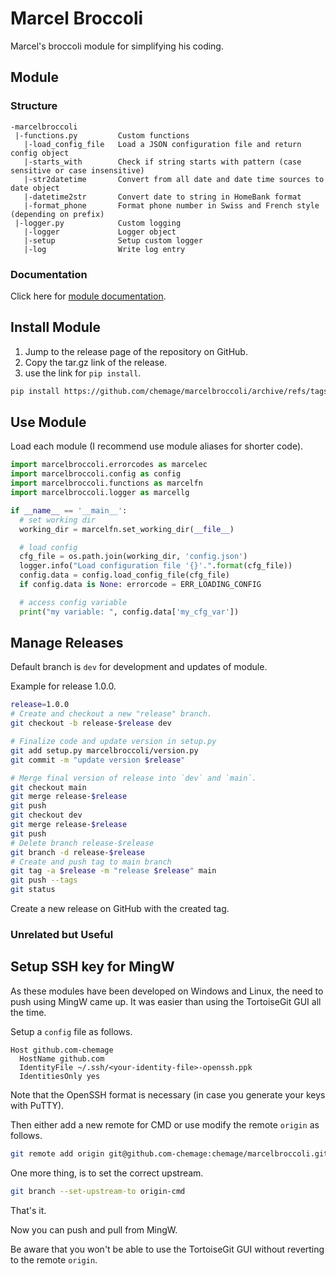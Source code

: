 # Marcel Broccoli

Marcel's broccoli module for simplifying his coding.

## Module

### Structure

```text
-marcelbroccoli
 |-functions.py         Custom functions
   |-load_config_file   Load a JSON configuration file and return config object
   |-starts_with        Check if string starts with pattern (case sensitive or case insensitive)
   |-str2datetime       Convert from all date and date time sources to date object
   |-datetime2str       Convert date to string in HomeBank format
   |-format_phone       Format phone number in Swiss and French style (depending on prefix)
 |-logger.py            Custom logging
   |-logger             Logger object
   |-setup              Setup custom logger
   |-log                Write log entry
```

### Documentation

Click here for [module documentation](marcelbroccoli/README.md).

## Install Module

1. Jump to the release page of the repository on GitHub.
1. Copy the tar.gz link of the release.
1. use the link for `pip install`.

```bash
pip install https://github.com/chemage/marcelbroccoli/archive/refs/tags/1.4.2.tar.gz
```

## Use Module

Load each module (I recommend use module aliases for shorter code).

```python
import marcelbroccoli.errorcodes as marcelec
import marcelbroccoli.config as config
import marcelbroccoli.functions as marcelfn
import marcelbroccoli.logger as marcellg

if __name__ == '__main__':
  # set working dir
  working_dir = marcelfn.set_working_dir(__file__)

  # load config
  cfg_file = os.path.join(working_dir, 'config.json')
  logger.info("Load configuration file '{}'.".format(cfg_file))
  config.data = config.load_config_file(cfg_file)
  if config.data is None: errorcode = ERR_LOADING_CONFIG

  # access config variable
  print("my variable: ", config.data['my_cfg_var'])
```

## Manage Releases

Default branch is `dev` for development and updates of module.

Example for release 1.0.0.

```bash
release=1.0.0
# Create and checkout a new "release" branch.
git checkout -b release-$release dev

# Finalize code and update version in setup.py
git add setup.py marcelbroccoli/version.py
git commit -m "update version $release"

# Merge final version of release into `dev` and `main`.
git checkout main
git merge release-$release
git push
git checkout dev
git merge release-$release
git push
# Delete branch release-$release
git branch -d release-$release
# Create and push tag to main branch
git tag -a $release -m "release $release" main
git push --tags
git status

```

Create a new release on GitHub with the created tag.

### Unrelated but Useful

## Setup SSH key for MingW

As these modules have been developed on Windows and Linux, the need to push using MingW
came up. It was easier than using the TortoiseGit GUI all the time.

Setup a `config` file as follows.

```text
Host github.com-chemage
  HostName github.com
  IdentityFile ~/.ssh/<your-identity-file>-openssh.ppk
  IdentitiesOnly yes
```

Note that the OpenSSH format is necessary (in case you generate your keys with PuTTY).

Then either add a new remote for CMD or use modify the remote `origin` as follows.

```bash
git remote add origin git@github.com-chemage:chemage/marcelbroccoli.git
```

One more thing, is to set the correct upstream.

```bash
git branch --set-upstream-to origin-cmd
```

That's it.

Now you can push and pull from MingW.

Be aware that you won't be able to use the TortoiseGit GUI without reverting to the remote `origin`.
